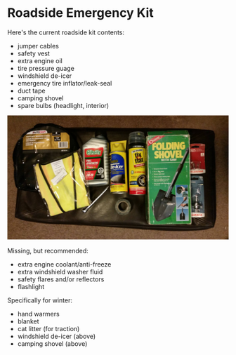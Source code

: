 # Roadside Emergency Kit

Here's the current roadside kit contents:

* jumper cables
* safety vest
* extra engine oil
* tire pressure guage
* windshield de-icer
* emergency tire inflator/leak-seal
* duct tape
* camping shovel
* spare bulbs (headlight, interior)

![roadside-emergency-kit.jpg](roadside-emergency-kit.jpg)

Missing, but recommended:

* extra engine coolant/anti-freeze
* extra windshield washer fluid
* safety flares and/or reflectors
* flashlight

Specifically for winter:

* hand warmers
* blanket
* cat litter (for traction)
* windshield de-icer (above)
* camping shovel (above)


